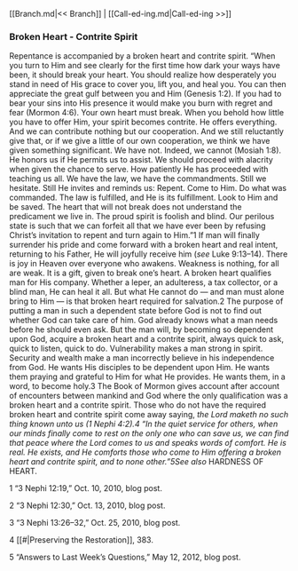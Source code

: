 [[Branch.md|<< Branch]]  |  [[Call-ed-ing.md|Call-ed-ing >>]]

### Broken Heart - Contrite Spirit
Repentance is accompanied by a broken heart and contrite spirit. “When you turn to Him and see clearly for the first time how dark your ways have been, it should break your heart. You should realize how desperately you stand in need of His grace to cover you, lift you, and heal you. You can then appreciate the great gulf between you and Him (Genesis 1:2). If you had to bear your sins into His presence it would make you burn with regret and fear (Mormon 4:6). Your own heart must break. When you behold how little you have to offer Him, your spirit becomes contrite. He offers everything. And we can contribute nothing but our cooperation. And we still reluctantly give that, or if we give a little of our own cooperation, we think we have given something significant. We have not. Indeed, we cannot (Mosiah 1:8). He honors us if He permits us to assist. We should proceed with alacrity when given the chance to serve. How patiently He has proceeded with teaching us all. We have the law, we have the commandments. Still we hesitate. Still He invites and reminds us: Repent. Come to Him. Do what was commanded. The law is fulfilled, and He is its fulfillment. Look to Him and be saved. The heart that will not break does not understand the predicament we live in. The proud spirit is foolish and blind. Our perilous state is such that we can forfeit all that we have ever been by refusing Christ’s invitation to repent and turn again to Him.”1 If man will finally surrender his pride and come forward with a broken heart and real intent, returning to his Father, He will joyfully receive him (*see* Luke 9:13–14). There is joy in Heaven over everyone who awakens. Weakness is nothing, for all are weak. It is a gift, given to break one’s heart. A broken heart qualifies man for His company. Whether a leper, an adulteress, a tax collector, or a blind man, He can heal it all. But what He cannot do — and man must alone bring to Him — is that broken heart required for salvation.2 The purpose of putting a man in such a dependent state before God is not to find out whether God can take care of him. God already knows what a man needs before he should even ask. But the man will, by becoming so dependent upon God, acquire a broken heart and a contrite spirit, always quick to ask, quick to listen, quick to do. Vulnerability makes a man strong in spirit. Security and wealth make a man incorrectly believe in his independence from God. He wants His disciples to be dependent upon Him. He wants them praying and grateful to Him for what He provides. He wants them, in a word, to become holy.3 The Book of Mormon gives account after account of encounters between mankind and God where the only qualification was a broken heart and a contrite spirit. Those who do not have the required broken heart and contrite spirit come away saying, *the Lord maketh no such thing known unto us *(1 Nephi 4:2).4 “In the quiet service for others, when our minds finally come to rest on the only one who can save us, we can find that peace where the Lord comes to us and speaks words of comfort. He is real. He exists, and He comforts those who come to Him offering a broken heart and contrite spirit, and to none other.”5*See also* HARDNESS OF HEART.



1 “3 Nephi 12:19,” Oct. 10, 2010, blog post.


2 “3 Nephi 12:30,” Oct. 13, 2010, blog post.


3 “3 Nephi 13:26–32,” Oct. 25, 2010, blog post.


4
[[#|Preserving the Restoration]], 383.


5 “Answers to Last Week’s Questions,” May 12, 2012, blog post.